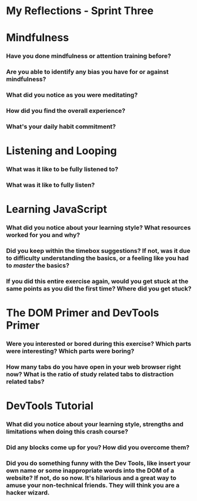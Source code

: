 # My Reflections - Sprint Three

# Mindfulness 

### Have you done mindfulness or attention training before? 



### Are you able to identify any bias you have for or against mindfulness?   



### What did you notice as you were meditating? 



### How did you find the overall experience? 



### What's your daily habit commitment? 
    




# Listening and Looping 

### What was it like to be fully listened to? 



### What was it like to fully listen?

    




# Learning JavaScript

### What did you notice about your learning style? What resources worked for you and why? 



### Did you keep within the timebox suggestions? If not, was it due to difficulty understanding the basics, or a feeling like you had to _master_ the basics?



### If you did this entire exercise again, would you get stuck at the same points as you did the first time? Where did you get stuck?  





# The DOM Primer and DevTools Primer

### Were you interested or bored during this exercise? Which parts were interesting? Which parts were boring?



### How many tabs do you have open in your web browser right now? What is the ratio of study related tabs to distraction related tabs?





# DevTools Tutorial

### What did you notice about your learning style, strengths and limitations when doing this crash course?



### Did any blocks come up for you? How did you overcome them?



### Did you do something funny with the Dev Tools, like insert your own name or some inappropriate words into the DOM of a website? If not, do so now. It's hilarious and a great way to amuse your non-technical friends. They will think you are a hacker wizard.



